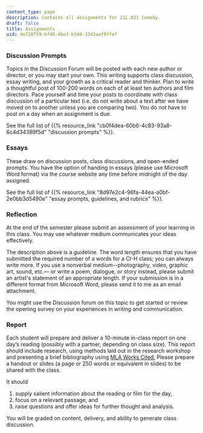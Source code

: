 ```yaml
---
content_type: page
description: Contains all assignments for 21L.021 Comedy.
draft: false
title: Assignments
uid: def28f59-bf40-4be3-b34d-3343aaf9ffef
---
```

### Discussion Prompts

Topics in the Discussion Forum will be posted with each new author or director, or you may start your own. This writing supports class discussion, essay writing, and your growth as a critical reader and thinker. Plan to write a thoughtful post of 100-200 words on each of at least ten authors and film directors. Pace yourself and time your posts to coordinate with class discussion of a particular text (i.e. do not write about a text after we have moved on to another unless you are comparing two). You do not have to post on a day when an assignment is due.

See the full list of {{% resource_link "cb0f4dea-60b6-4c83-93a8-6c4d34389f5d" "discussion prompts" %}}.

### Essays

These draw on discussion posts, class discussions, and open-ended prompts. You have the option of handing in essays (please use Microsoft Word format) via the course website any time before midnight of the day assigned.

See the full list of {{% resource_link "8d97e2c4-96fa-44ea-a0bf-2e0bb3d5490e" "essay prompts, guidelines, and rubrics" %}}.

### Reflection

At the end of the semester please submit an assessment of your learning in this class. You may use whatever medium communicates your ideas effectively.

The description above is a guideline. The word length ensures that you have submitted the required number of a words for a CI-H class; you can always write more. If you use a nonverbal medium--photography, video, graphic art, sound, etc.— or write a poem, dialogue, or story instead, please submit an artist's statement of an appropriate length. If your submission is in a different format from Microsoft Word, please send it to me as an email attachment.

You might use the Discussion forum on this topic to get started or review the opening survey on your experiences in writing and communication.

### Report

Each student will prepare and deliver a 10-minute in-class report on one day’s reading (possibly with a partner, depending on class size). This report should include research, using methods laid out in the research workshop and presenting a brief bibliography using [MLA Works Cited](https://owl.purdue.edu/owl/research_and_citation/mla_style/mla_formatting_and_style_guide/mla_formatting_and_style_guide.html)[.](https://owl.purdue.edu/owl/research_and_citation/mla_style/mla_formatting_and_style_guide/mla_works_cited_page_basic_format.html) Please prepare a handout or slides (a page or 250 words or equivalent in slides) to be shared with the class. 

It should

1. supply salient information about the reading or film for the day, 
2. focus on a relevant passage, and 
3. raise questions and offer ideas for further thought and analysis. 

You will be graded on content, delivery, and ability to generate class discussion.